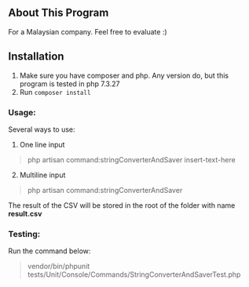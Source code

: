 ## About This Program
For a Malaysian company. Feel free to evaluate :)
## Installation
1. Make sure you have composer and php. Any version do, but this program is tested in php 7.3.27
2. Run `composer install`

### Usage:
Several ways to use:
1. One line input
> php artisan command:stringConverterAndSaver insert-text-here
2. Multiline input
> php artisan command:stringConverterAndSaver

The result of the CSV will be stored in the root of the folder with name **result.csv**
### Testing:
Run the command below:
> vendor/bin/phpunit tests/Unit/Console/Commands/StringConverterAndSaverTest.php